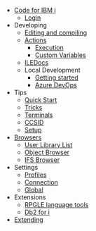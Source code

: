 - [Code for IBM i]()
   - [Login](/pages/login.md)
- Developing
   - [Editing and compiling](/pages/developing/editing-compiling.md)
   - [Actions](/pages/developing/actions/index.md)
      - [Execution](/pages/developing/actions/execution.md)
      - [Custom Variables](/pages/developing/actions/custom-vars.md)
   - [ILEDocs](/pages/developing/iledocs.md)
   - Local Development
      - [Getting started](/pages/developing/local/getting-started.md)
      - [Azure DevOps](/pages/developing/local/azure.md)
- Tips
   - [Quick Start](/pages/tips/quickstart.md)
   - [Tricks](/pages/tips/tricks.md)
   - [Terminals](/pages/tips/terminals.md)
   - [CCSID](/pages/tips/ccsid.md)
   - [Setup](/pages/tips/setup.md)
- [Browsers](/pages/browsers/index.md)
   - [User Library List](/pages/browsers/user-library-list.md)
   - [Object Browser](/pages/browsers/object-browser.md)
   - [IFS Browser](/pages/browsers/ifs-browser.md)
- Settings
   - [Profiles](/pages/settings/profiles.md)
   - [Connection](/pages/settings/connection.md)
   - [Global](/pages/settings/global.md)
- Extensions
   - [RPGLE language tools](/pages/extensions/rpgle.md)
   - [Db2 for i](/pages/extensions/db2i.md)
- [Extending](/pages/api/extending.md)